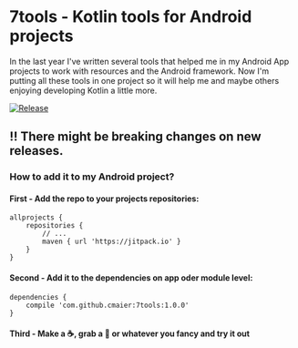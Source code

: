 # 7tools - Kotlin tools for Android projects

In the last year I've written several tools that helped me in my Android App projects to work with resources and the Android framework. Now I'm putting all these tools in one project so it will help me and maybe others enjoying developing Kotlin a little more.

[![Release](https://jitpack.io/v/cmaier/7tools.svg)](https://jitpack.io/cmaier/7tools)

## :bangbang: There might be breaking changes on new releases.

### How to add it to my Android project?

#### First - Add the repo to your projects repositories:

```Gradle
allprojects {
    repositories {
        // ...
        maven { url 'https://jitpack.io' }
    }
}
```

#### Second - Add it to the dependencies on app oder module level:

```Gradle
dependencies {
    compile 'com.github.cmaier:7tools:1.0.0'
}
```

#### Third - Make a :coffee:, grab a :beer: or whatever you fancy and try it out
